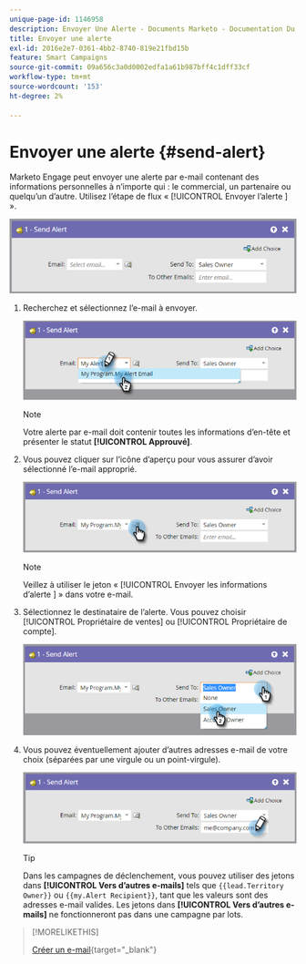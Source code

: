 ```yaml
---
unique-page-id: 1146958
description: Envoyer Une Alerte - Documents Marketo - Documentation Du Produit
title: Envoyer une alerte
exl-id: 2016e2e7-0361-4bb2-8740-819e21fbd15b
feature: Smart Campaigns
source-git-commit: 09a656c3a0d0002edfa1a61b987bff4c1dff33cf
workflow-type: tm+mt
source-wordcount: '153'
ht-degree: 2%

---
```


# Envoyer une alerte {#send-alert}

Marketo Engage peut envoyer une alerte par e-mail contenant des informations personnelles à n’importe qui : le commercial, un partenaire ou quelqu’un d’autre. Utilisez l’étape de flux « [!UICONTROL  Envoyer l’alerte ] ».

![](assets/send-alert-1.png)

1. Recherchez et sélectionnez l’e-mail à envoyer.

   ![](assets/send-alert-2.png)

   >[!NOTE]
   >
   >Votre alerte par e-mail doit contenir toutes les informations d’en-tête et présenter le statut **[!UICONTROL Approuvé]**.

1. Vous pouvez cliquer sur l’icône d’aperçu pour vous assurer d’avoir sélectionné l’e-mail approprié.

   ![](assets/send-alert-3.png)

   >[!NOTE]
   >
   >Veillez à utiliser le jeton « [!UICONTROL  Envoyer les informations d’alerte ] » dans votre e-mail.

1. Sélectionnez le destinataire de l’alerte. Vous pouvez choisir [!UICONTROL Propriétaire de ventes] ou [!UICONTROL Propriétaire de compte].

   ![](assets/send-alert-4.png)

1. Vous pouvez éventuellement ajouter d’autres adresses e-mail de votre choix (séparées par une virgule ou un point-virgule).

   ![](assets/send-alert-5.png)

   >[!TIP]
   >
   >Dans les campagnes de déclenchement, vous pouvez utiliser des jetons dans **[!UICONTROL Vers d’autres e-mails]** tels que `{{lead.Territory Owner}}` ou `{{my.Alert Recipient}}`, tant que les valeurs sont des adresses e-mail valides. Les jetons dans **[!UICONTROL Vers d’autres e-mails]** ne fonctionneront pas dans une campagne par lots.

>[!MORELIKETHIS]
>
>[Créer un e-mail](/help/marketo/product-docs/email-marketing/general/creating-an-email/create-an-email.md){target="_blank"}
